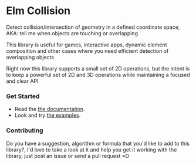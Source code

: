 # Elm Collision

Detect collision/intersection of geometry in a defined coordinate space, AKA: tell me when objects are touching or overlapping

This library is useful for games, interactive apps, dynamic element composition and other cases where you need efficient detection of overlapping objects

Right now this library supports a small set of 2D operations, but the intent is to keep a powerful set of 2D and 3D operations while maintaining a focused and clear API


### Get Started

- Read the [the documentation][docs].
- Look and try [the examples][examples].

[docs]: http://package.elm-lang.org/packages/burabure/elm-collision/latest/
[examples]:
https://github.com/burabure/elm-collision/examples/


### Contributing

Do you have a suggestion, algorithm or formula that you'd like to add to this library?, I'd love to take a look at it and help you get it working with the library, just post an issue or send a pull request =D
